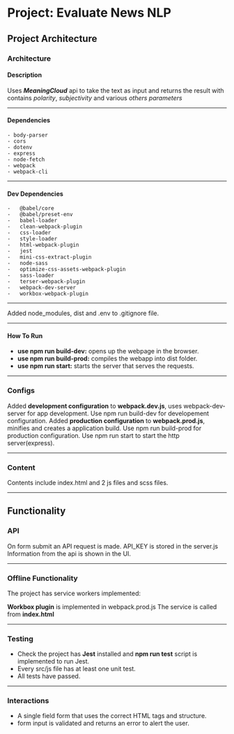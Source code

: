 # Project: Evaluate News NLP

## Project Architecture

### Architecture

#### Description

Uses _**MeaningCloud**_ api to take the text as input and returns the result with contains _polarity_, _subjectivity_ and various _others parameters_

---

#### Dependencies

```
- body-parser
- cors
- dotenv
- express
- node-fetch
- webpack
- webpack-cli
```

---

#### Dev Dependencies

```
-   @babel/core
-   @babel/preset-env
-   babel-loader
-   clean-webpack-plugin
-   css-loader
-   style-loader
-   html-webpack-plugin
-   jest
-   mini-css-extract-plugin
-   node-sass
-   optimize-css-assets-webpack-plugin
-   sass-loader
-   terser-webpack-plugin
-   webpack-dev-server
-   workbox-webpack-plugin
```

---

Added node_modules, dist and .env to .gitignore file.

---

#### How To Run

- **use npm run build-dev:** opens up the webpage in the browser.
- **use npm run build-prod:** compiles the webapp into dist folder.
- **use npm run start:** starts the server that serves the requests.

---

### Configs

Added **development configuration** to **webpack.dev.js**, uses webpack-dev-server for app development. Use npm run build-dev for developement configuration.
Added **production configuration** to **webpack.prod.js**, minifies and creates a application build. Use npm run build-prod for production configuration.
Use npm run start to start the http server(express).

---

### Content

Contents include index.html and 2 js files and scss files.

---

## Functionality

### API

On form submit an API request is made.
API_KEY is stored in the server.js
Information from the api is shown in the UI.

---

### Offline Functionality

The project has service workers implemented:

**Workbox plugin** is implemented in webpack.prod.js
The service is called from **index.html**

---

### Testing

- Check the project has **Jest** installed and **npm run test** script is implemented to run Jest.
- Every src/js file has at least one unit test.
- All tests have passed.

---

### Interactions

- A single field form that uses the correct HTML tags and structure.
- form input is validated and returns an error to alert the user.
